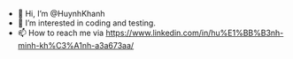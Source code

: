 - 👋 Hi, I’m @HuynhKhanh
- 👀 I’m interested in coding and testing.
- 📫 How to reach me via https://www.linkedin.com/in/hu%E1%BB%B3nh-minh-kh%C3%A1nh-a3a673aa/

<!---
HuynhKhanh/HuynhKhanh is a ✨ special ✨ repository because its `README.md` (this file) appears on your GitHub profile.
You can click the Preview link to take a look at your changes.
--->
